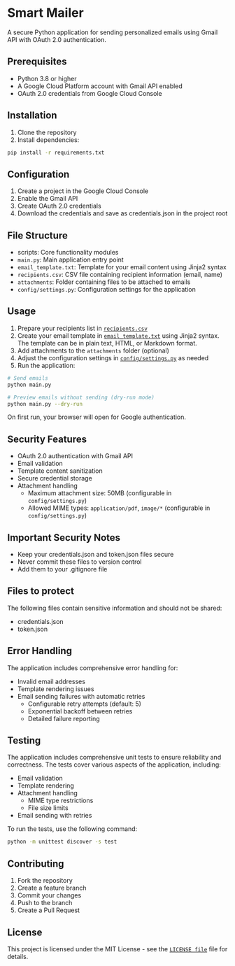 # Smart Mailer

A secure Python application for sending personalized emails using Gmail API with OAuth 2.0 authentication.

## Prerequisites

- Python 3.8 or higher
- A Google Cloud Platform account with Gmail API enabled
- OAuth 2.0 credentials from Google Cloud Console

## Installation

1. Clone the repository
2. Install dependencies:

```sh
pip install -r requirements.txt
```

## Configuration

1. Create a project in the Google Cloud Console
2. Enable the Gmail API
3. Create OAuth 2.0 credentials
4. Download the credentials and save as credentials.json in the project root

## File Structure

- scripts: Core functionality modules
- `main.py`: Main application entry point
- `email_template.txt`: Template for your email content using Jinja2 syntax
- `recipients.csv`: CSV file containing recipient information (email, name)
- `attachments`: Folder containing files to be attached to emails
- `config/settings.py`: Configuration settings for the application

## Usage

1. Prepare your recipients list in [`recipients.csv`](data/recipients.csv)
2. Create your email template in [`email_template.txt`](data/email_template.txt) using Jinja2 syntax. The template can be in plain text, HTML, or Markdown format.
3. Add attachments to the `attachments` folder (optional)
4. Adjust the configuration settings in [`config/settings.py`](config/settings.py) as needed
5. Run the application:

```sh
# Send emails
python main.py

# Preview emails without sending (dry-run mode)
python main.py --dry-run
```

On first run, your browser will open for Google authentication.

## Security Features

- OAuth 2.0 authentication with Gmail API
- Email validation
- Template content sanitization
- Secure credential storage
- Attachment handling
  - Maximum attachment size: 50MB (configurable in `config/settings.py`)
  - Allowed MIME types: `application/pdf`, `image/*` (configurable in `config/settings.py`)

## Important Security Notes

- Keep your credentials.json and token.json files secure
- Never commit these files to version control
- Add them to your .gitignore file

## Files to protect

The following files contain sensitive information and should not be shared:

- credentials.json
- token.json

## Error Handling

The application includes comprehensive error handling for:

- Invalid email addresses
- Template rendering issues
- Email sending failures with automatic retries
  - Configurable retry attempts (default: 5)
  - Exponential backoff between retries
  - Detailed failure reporting

## Testing

The application includes comprehensive unit tests to ensure reliability and correctness. The tests cover various aspects of the application, including:

- Email validation
- Template rendering
- Attachment handling
  - MIME type restrictions
  - File size limits
- Email sending with retries

To run the tests, use the following command:

```sh
python -m unittest discover -s test
```

## Contributing

1. Fork the repository
2. Create a feature branch
3. Commit your changes
4. Push to the branch
5. Create a Pull Request

## License

This project is licensed under the MIT License - see the [`LICENSE file`](LICENSE) file for details.
